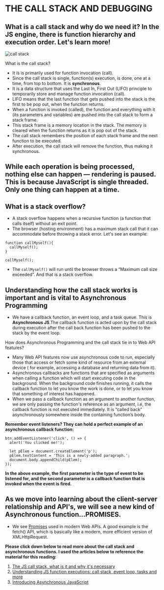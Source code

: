 # THE CALL STACK AND DEBUGGING
## What is a call stack and why do we need it? In the JS engine, there is function hierarchy and execution order. Let's learn more!
![call stack](https://miro.medium.com/max/748/1*-MMBHKy_ZxCrouecRqvsBg.png)

What is the call stack?
* It is is primarily used for function invocation (call).
* Since the call stack is single, function(s) execution, is done, one at a time, from top to bottom. It is **synchronous**.
* It is a data structure that uses the Last In, First Out (LIFO) principle to temporarily store and manage function invocation (call).
* LIFO means that the last function that gets pushed into the stack is the first to be pop out, when the function returns.
* When a function is invoked (called), the function and everything with it (its parameters and variables) are pushed into the call stack to form a stack frame. 
* This stack frame is a memory location in the stack. The memory is cleared when the function returns as it is pop out of the stack.
* The call stack remembers the position of each stack frame and the next function to be executed.
* After execution, the call stack will remove the function, thus making it synchronous.


## While each operation is being processed, nothing else can happen — rendering is paused. This is because JavaScript is single threaded. Only one thing can happen at a time.

## What is a stack overflow?
* A stack overflow happens when a recursive function (a function that calls itself) without an exit point. 
* The browser (hosting environment) has a maximum stack call that it can accommodate before throwing a stack error. Let's see an example:
```
function callMyself(){
  callMyself();
}

callMyself();
```
* The `callMyself()` will run until the browser throws a “Maximum call size exceeded”. And that is a stack overflow.

## Understanding how the call stack works is important and is vital to Asynchronous Programming
* We have a callback function, an event loop, and a task queue. This is **Asynchronous JS**.The callback function is acted upon by the call stack during execution after the call back function has been pushed to the stack by the event loop.

How does Asynchronous Programming and the call stack tie in to Web API features?
* Many Web API features now use asynchronous code to run, especially those that access or fetch some kind of resource from an external device ( for example, accessing a database and returning data from it).
* Asynchronous callbacks are functions that are specified as arguments when calling a function which will start executing code in the background. When the background code finishes running, it calls the callback function to let you know the work is done, or to let you know that something of interest has happened.
* When we pass a callback function as an argument to another function, we are only passing the function's reference as an argument, i.e, the callback function is not executed immediately. It is “called back”  asynchronously somewhere inside the containing function’s body. 

**Remember event listeners? They can hold a perfect example of an asynchronous callback function:**
```
btn.addEventListener('click', () => {
  alert('You clicked me!');

  let pElem = document.createElement('p');
  pElem.textContent = 'This is a newly-added paragraph.';
  document.body.appendChild(pElem);
});
```
**In the above example, the first parameter is the type of event to be listened for, and the second parameter is a callback function that is invoked when the event is fired.**

## As we move into learning about the client-server relationship and API's, we will see a new kind of Asynchronous function...PROMISES.
* We see [Promises](https://developer.mozilla.org/en-US/docs/Web/JavaScript/Reference/Global_Objects/Promise) used in modern Web APIs. A good example is the fetch() API, which is basically like a modern, more efficient version of XMLHttpRequest.

**Please click down below to read more about the call stack and asynchronous functions. I used the articles below to reference the material for this reading:**

1. [The JS call stack, what is it and why it's necessary](https://www.freecodecamp.org/news/understanding-the-javascript-call-stack-861e41ae61d4/)
2. [Understanding JS function executions: call stack ,event loop, tasks and more](https://medium.com/@gaurav.pandvia/understanding-javascript-function-executions-tasks-event-loop-call-stack-more-part-1-5683dea1f5ec)
3. [Introducing Asynchronous JavaScript](https://developer.mozilla.org/en-US/docs/Learn/JavaScript/Asynchronous/Introducing)